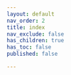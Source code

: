 ```yaml
---
layout: default
nav_order: 2
title: index
nav_exclude: false
has_children: true
has_toc: false
published: false

---
```

